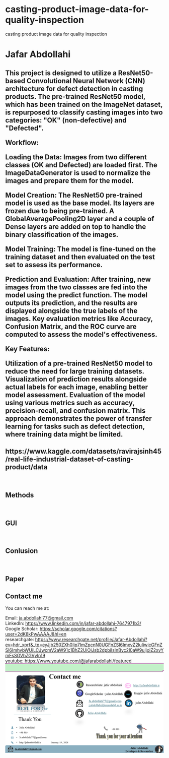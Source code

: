 # casting-product-image-data-for-quality-inspection
casting product image data for quality inspection
# Jafar Abdollahi

<h2> This project is designed to utilize a ResNet50-based Convolutional Neural Network (CNN) architecture for defect detection in casting products. The pre-trained ResNet50 model, which has been trained on the ImageNet dataset, is repurposed to classify casting images into two categories: "OK" (non-defective) and "Defected".

Workflow:

Loading the Data: Images from two different classes (OK and Defected) are loaded first. The ImageDataGenerator is used to normalize the images and prepare them for the model.

Model Creation: The ResNet50 pre-trained model is used as the base model. Its layers are frozen due to being pre-trained. A GlobalAveragePooling2D layer and a couple of Dense layers are added on top to handle the binary classification of the images.

Model Training: The model is fine-tuned on the training dataset and then evaluated on the test set to assess its performance.

Prediction and Evaluation: After training, new images from the two classes are fed into the model using the predict function. The model outputs its prediction, and the results are displayed alongside the true labels of the images. Key evaluation metrics like Accuracy, Confusion Matrix, and the ROC curve are computed to assess the model's effectiveness.

Key Features:

Utilization of a pre-trained ResNet50 model to reduce the need for large training datasets.
Visualization of prediction results alongside actual labels for each image, enabling better model assessment.
Evaluation of the model using various metrics such as accuracy, precision-recall, and confusion matrix.
This approach demonstrates the power of transfer learning for tasks such as defect detection, where training data might be limited.






 </h2>



<h2> https://www.kaggle.com/datasets/ravirajsinh45/real-life-industrial-dataset-of-casting-product/data </h2>
<img src=" "> 
<img src=" "> 


<h2> Methods </h2>
<img src=" "> 


<h2> GUI </h2>
<img src=" "> 


<h2> Conlusion </h2>
<img src=" "> 
<img src=" "> 
<img src=" "> 
<img src=" "> 


<h2> Paper </h2>

<h2> Contact me </h2>
You can reach me at:

Email: ja.abdollahi77@gmail.com
<br>
LinkedIn: https://www.linkedin.com/in/jafar-abdollahi-7647971b3/
<br>
Google Scholar: https://scholar.google.com/citations?user=2dK8kPwAAAAJ&hl=en
<br>
researchgate: https://www.researchgate.net/profile/Jafar-Abdollahi?ev=hdr_xprf&_tp=eyJjb250ZXh0Ijp7ImZpcnN0UGFnZSI6ImxvZ2luIiwicGFnZSI6ImhvbWUiLCJwcmV2aW91c1BhZ2UiOiJsb2dpbiIsInBvc2l0aW9uIjoiZ2xvYmFsSGVhZGVyIn19
<br>
youtube: https://www.youtube.com/@jafarabdollahi/featured
<br>
<img src="https://github.com/Jafar-Abdollahi/cuffless-bp-master-in-python-jupyter-/blob/main/2024-07-07_19-45-22.png"> 

